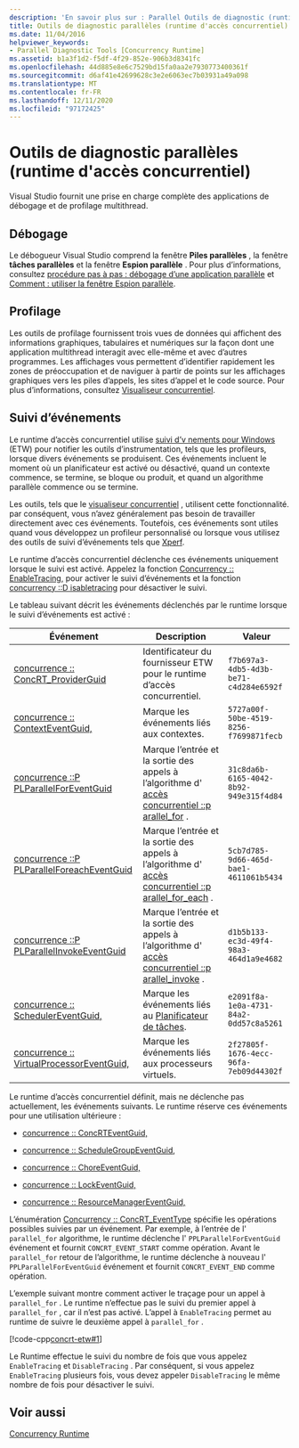 ```yaml
---
description: 'En savoir plus sur : Parallel Outils de diagnostic (runtime d’accès concurrentiel)'
title: Outils de diagnostic parallèles (runtime d'accès concurrentiel)
ms.date: 11/04/2016
helpviewer_keywords:
- Parallel Diagnostic Tools [Concurrency Runtime]
ms.assetid: b1a3f1d2-f5df-4f29-852e-906b3d8341fc
ms.openlocfilehash: 44d885e8e6c7529bd15fa0aa2e7930773400361f
ms.sourcegitcommit: d6af41e42699628c3e2e6063ec7b03931a49a098
ms.translationtype: MT
ms.contentlocale: fr-FR
ms.lasthandoff: 12/11/2020
ms.locfileid: "97172425"
---
```

# <a name="parallel-diagnostic-tools-concurrency-runtime"></a>Outils de diagnostic parallèles (runtime d'accès concurrentiel)

Visual Studio fournit une prise en charge complète des applications de débogage et de profilage multithread.

## <a name="debugging"></a>Débogage

Le débogueur Visual Studio comprend la fenêtre **Piles parallèles** , la fenêtre **tâches parallèles** et la fenêtre **Espion parallèle** . Pour plus d’informations, consultez [procédure pas à pas : débogage d’une application parallèle](/visualstudio/debugger/walkthrough-debugging-a-parallel-application) et [Comment : utiliser la fenêtre Espion parallèle](/visualstudio/debugger/how-to-use-the-parallel-watch-window).

## <a name="profiling"></a>Profilage

Les outils de profilage fournissent trois vues de données qui affichent des informations graphiques, tabulaires et numériques sur la façon dont une application multithread interagit avec elle-même et avec d’autres programmes. Les affichages vous permettent d’identifier rapidement les zones de préoccupation et de naviguer à partir de points sur les affichages graphiques vers les piles d’appels, les sites d’appel et le code source. Pour plus d’informations, consultez [Visualiseur concurrentiel](/visualstudio/profiling/concurrency-visualizer).

## <a name="event-tracing"></a>Suivi d’événements

Le runtime d’accès concurrentiel utilise [suivi d’v nements pour Windows](/windows/win32/ETW/event-tracing-portal) (ETW) pour notifier les outils d’instrumentation, tels que les profileurs, lorsque divers événements se produisent. Ces événements incluent le moment où un planificateur est activé ou désactivé, quand un contexte commence, se termine, se bloque ou produit, et quand un algorithme parallèle commence ou se termine.

Les outils, tels que le [visualiseur concurrentiel](/visualstudio/profiling/concurrency-visualizer) , utilisent cette fonctionnalité. par conséquent, vous n’avez généralement pas besoin de travailler directement avec ces événements. Toutefois, ces événements sont utiles quand vous développez un profileur personnalisé ou lorsque vous utilisez des outils de suivi d’événements tels que [Xperf](https://go.microsoft.com/fwlink/p/?linkid=160628).

Le runtime d’accès concurrentiel déclenche ces événements uniquement lorsque le suivi est activé. Appelez la fonction [Concurrency :: EnableTracing,](reference/concurrency-namespace-functions.md#enabletracing) pour activer le suivi d’événements et la fonction [concurrency ::D isabletracing](reference/concurrency-namespace-functions.md#disabletracing) pour désactiver le suivi.

Le tableau suivant décrit les événements déclenchés par le runtime lorsque le suivi d’événements est activé :

|Événement|Description|Valeur|
|-----------|-----------------|-----------|
|[concurrence :: ConcRT_ProviderGuid](reference/concurrency-namespace-constants1.md#concrt_providerguid)|Identificateur du fournisseur ETW pour le runtime d’accès concurrentiel.|`f7b697a3-4db5-4d3b-be71-c4d284e6592f`|
|[concurrence :: ContextEventGuid,](reference/concurrency-namespace-constants1.md#contexteventguid)|Marque les événements liés aux contextes.|`5727a00f-50be-4519-8256-f7699871fecb`|
|[concurrence ::P PLParallelForEventGuid](reference/concurrency-namespace-constants1.md#pplparallelforeventguid)|Marque l’entrée et la sortie des appels à l’algorithme d' [accès concurrentiel ::p arallel_for](reference/concurrency-namespace-functions.md#parallel_for) .|`31c8da6b-6165-4042-8b92-949e315f4d84`|
|[concurrence ::P PLParallelForeachEventGuid](reference/concurrency-namespace-constants1.md#pplparallelforeacheventguid)|Marque l’entrée et la sortie des appels à l’algorithme d' [accès concurrentiel ::p arallel_for_each](reference/concurrency-namespace-functions.md#parallel_for_each) .|`5cb7d785-9d66-465d-bae1-4611061b5434`|
|[concurrence ::P PLParallelInvokeEventGuid](reference/concurrency-namespace-constants1.md#pplparallelinvokeeventguid)|Marque l’entrée et la sortie des appels à l’algorithme d' [accès concurrentiel ::p arallel_invoke](reference/concurrency-namespace-functions.md#parallel_invoke) .|`d1b5b133-ec3d-49f4-98a3-464d1a9e4682`|
|[concurrence :: SchedulerEventGuid,](reference/concurrency-namespace-constants1.md#schedulereventguid)|Marque les événements liés au [Planificateur de tâches](../../parallel/concrt/task-scheduler-concurrency-runtime.md).|`e2091f8a-1e0a-4731-84a2-0dd57c8a5261`|
|[concurrence :: VirtualProcessorEventGuid,](reference/concurrency-namespace-constants1.md#virtualprocessoreventguid)|Marque les événements liés aux processeurs virtuels.|`2f27805f-1676-4ecc-96fa-7eb09d44302f`|

Le runtime d’accès concurrentiel définit, mais ne déclenche pas actuellement, les événements suivants. Le runtime réserve ces événements pour une utilisation ultérieure :

- [concurrence :: ConcRTEventGuid,](reference/concurrency-namespace-constants1.md#concrteventguid)

- [concurrence :: ScheduleGroupEventGuid,](reference/concurrency-namespace-constants1.md#schedulereventguid)

- [concurrence :: ChoreEventGuid,](reference/concurrency-namespace-constants1.md#choreeventguid)

- [concurrence :: LockEventGuid,](reference/concurrency-namespace-constants1.md#lockeventguid)

- [concurrence :: ResourceManagerEventGuid,](reference/concurrency-namespace-constants1.md#resourcemanagereventguid)

L’énumération [Concurrency :: ConcRT_EventType](reference/concurrency-namespace-enums.md#concrt_eventtype) spécifie les opérations possibles suivies par un événement. Par exemple, à l’entrée de l' `parallel_for` algorithme, le runtime déclenche l' `PPLParallelForEventGuid` événement et fournit `CONCRT_EVENT_START` comme opération. Avant le `parallel_for` retour de l’algorithme, le runtime déclenche à nouveau l' `PPLParallelForEventGuid` événement et fournit `CONCRT_EVENT_END` comme opération.

L’exemple suivant montre comment activer le traçage pour un appel à `parallel_for` . Le runtime n’effectue pas le suivi du premier appel à `parallel_for` , car il n’est pas activé. L’appel à `EnableTracing` permet au runtime de suivre le deuxième appel à `parallel_for` .

[!code-cpp[concrt-etw#1](../../parallel/concrt/codesnippet/cpp/parallel-diagnostic-tools-concurrency-runtime_1.cpp)]

Le Runtime effectue le suivi du nombre de fois que vous appelez `EnableTracing` et `DisableTracing` . Par conséquent, si vous appelez `EnableTracing` plusieurs fois, vous devez appeler `DisableTracing` le même nombre de fois pour désactiver le suivi.

## <a name="see-also"></a>Voir aussi

[Concurrency Runtime](../../parallel/concrt/concurrency-runtime.md)
